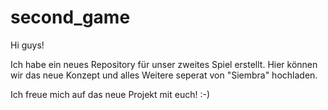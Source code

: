 # second_game
Hi guys!

Ich habe ein neues Repository für unser zweites Spiel erstellt.
Hier können wir das neue Konzept und alles Weitere seperat von "Siembra" hochladen.

Ich freue mich auf das neue Projekt mit euch! :-)
